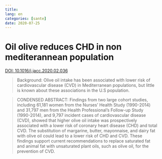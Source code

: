 ```yaml
---
title: 
lang: en
categories: [sante]
date: 2020-07-25
---
```


# Oil olive reduces CHD in non mediterannean population

[DOI: 10.1016/j.jacc.2020.02.036](https://sci-hub.st/10.1016/j.jacc.2020.02.036)

>Background: 
> Olive oil intake has been associated with lower risk of cardiovascular disease
(CVD) in Mediterranean populations, but little is known about these associations in the U.S
population. 

> CONDENSED ABSTRACT: 
> Findings from two large cohort studies, including 61,181 women
from the Nurses’ Health Study (1990-2014) and 31,797 men from the Health Professional’s
Follow-up Study (1990-2014), and 9,797 incident cases of cardiovascular disease (CVD),
showed that higher olive oil intake was prospectively associated with a lower risk of coronary
heart disease (CHD) and total CVD. The substitution of margarine, butter, mayonnaise, and dairy
fat with olive oil could lead to a lower risk of CHD and CVD. These findings support current
recommendations to replace saturated fat and animal fat with unsaturated plant oils, such as olive
oil, for the prevention of CVD. 
